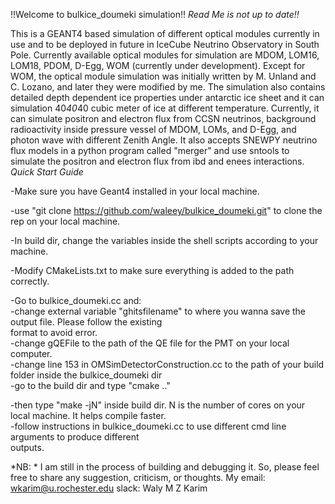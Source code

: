 !!Welcome to bulkice_doumeki simulation!! *Read Me is not up to date!!*

This is a GEANT4 based simulation of different optical modules currently in use and to be deployed in future in IceCube Neutrino Observatory in South Pole. Currently available optical modules for simulation are MDOM, LOM16, LOM18, PDOM, D-Egg, WOM (currently under development). Except for WOM, the optical module simulation was initially written by M. Unland and C. Lozano, and later they were modified by me. The simulation also contains detailed depth dependent ice properties under antarctic ice sheet and it can simulation 40*40*40 cubic meter of ice at different temperature. Currently, it can simulate positron and electron flux from CCSN neutrinos, background radioactivity inside pressure vessel of MDOM, LOMs, and D-Egg, and photon wave with different Zenith Angle. It also accepts SNEWPY neutrino flux models in a python program called "merger" and use sntools to simulate the positron and electron flux from ibd and enees interactions. 
*Quick Start Guide*

-Make sure you have Geant4 installed in your local machine.  

-use "git clone https://github.com/waleey/bulkice_doumeki.git" to clone the rep on your local machine.  

-In build dir, change the variables inside the shell scripts according to your machine.  

-Modify CMakeLists.txt to make sure everything is added to the path correctly.   

-Go to bulkice_doumeki.cc and:  
	-change external variable "ghitsfilename" to where you wanna save the output file. Please follow the existing  
		format to avoid error.  
	-change gQEFile to the path of the QE file for the PMT on your local computer.  
	-change line 153 in OMSimDetectorConstruction.cc to the path of your build folder inside the bulkice_doumeki dir	
 -go to the build dir and type "cmake .."  
 
-then type "make -jN" inside build dir. N is the number of cores on your local machine. It helps compile faster.	
-follow instructions in bulkice_doumeki.cc to use different cmd line arguments to produce different  
outputs.


*NB: * I am still in the process of building and debugging it. So, please feel free to share any suggestion, criticism, or thoughts. My email: wkarim@u.rochester.edu slack: Waly M Z Karim  
